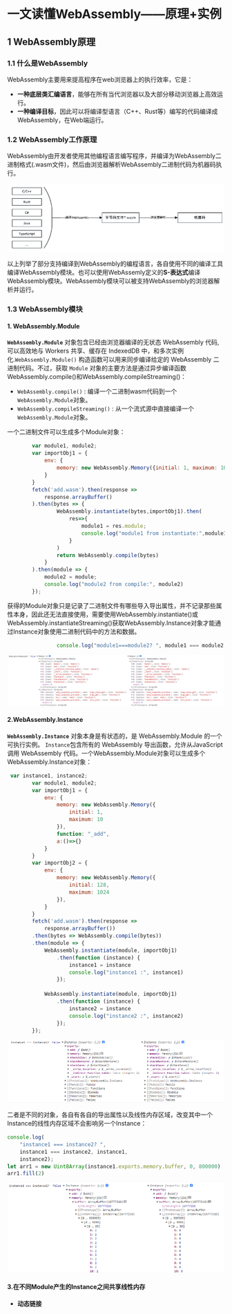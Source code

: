 #  一文读懂WebAssembly——原理+实例

## 1 WebAssembly原理

### 1.1 什么是WebAssembly

WebAssembly主要用来提高程序在web浏览器上的执行效率，它是：

- **一种底层类汇编语言**，能够在所有当代浏览器以及大部分移动浏览器上高效运行。
- **一种编译目标**，因此可以将编译型语言（C++、Rust等）编写的代码编译成WebAssembly，在Web端运行。

### 1.2 WebAssembly工作原理

WebAssembly由开发者使用其他编程语言编写程序，并编译为WebAssembly二进制格式(.wasm文件)，然后由浏览器解析WebAssembly二进制代码为机器码执行。

![pic1](pic1.png)

以上列举了部分支持编译到WebAssembly的编程语言，各自使用不同的编译工具编译WebAssembly模块。也可以使用WebAssemly定义的**S-表达式**编译WebAssembly模块。WebAssembly模块可以被支持WebAssembly的浏览器解析并运行。

### 1.3 WebAssembly模块



#### 1. WebAssembly.Module

**`WebAssembly.Module`** 对象包含已经由浏览器编译的无状态 WebAssembly 代码,可以高效地与 Workers 共享、缓存在 IndexedDB 中，和多次实例化.`WebAssembly.Module()` 构造函数可以用来同步编译给定的 WebAssembly 二进制代码。不过，获取 `Module` 对象的主要方法是通过异步编译函数WebAssembly.compile()和WebAssembly.compileStreaming()：

- `WebAssembly.compile()` : 编译一个二进制wasm代码到一个`WebAssembly.Module`对象。
- `WebAssembly.compileStreaming()` : 从一个流式源中直接编译一个`WebAssembly.Module`对象。

一个二进制文件可以生成多个Module对象：

```js
        var module1, module2;
        var importObj1 = {
            env: {
                memory: new WebAssembly.Memory({initial: 1, maximum: 10}),
            }
        }
        fetch('add.wasm').then(response =>
            response.arrayBuffer()
        ).then(bytes => {
                WebAssembly.instantiate(bytes,importObj1).then(
                    res=>{
                        module1 = res.module;
                        console.log("module1 from instantiate:",module1);
                    }
                )
                return WebAssembly.compile(bytes)
            }
        ).then(module => {
            module2 = module;
            console.log("module2 from compile:", module2)
        });
```

获得的Module对象只是记录了二进制文件有哪些导入导出属性，并不记录那些属性本身，因此还无法直接使用，需要使用WebAssembly.instantiate()或WebAssembly.instantiateStreaming()获取WebAssembly.Instance对象才能通过Instance对象使用二进制代码中的方法和数据。

```js
                console.log("module1===module2? ", module1 === module2, module1, module2)
```

![Snipaste_2022-01-05_11-35-56](Snipaste_2022-01-05_11-35-56.png)

#### 2.WebAssembly.Instance

 **`WebAssembly.Instance`** 对象本身是有状态的，是 WebAssembly.Module 的一个可执行实例。 `Instance`包含所有的 WebAssembly 导出函数，允许从JavaScript 调用 WebAssembly 代码。一个WebAssembly.Module对象可以生成多个WebAssembly.Instance对象：

```js
 var instance1, instance2;
        var module1, module2;
        var importObj1 = {
            env: {
                memory: new WebAssembly.Memory({
                    initial: 1,
                    maximum: 10
                }),
                function: "_add",
                a:()=>{}
            }
        }
        var importObj2 = {
            env: {
                memory: new WebAssembly.Memory({
                    initial: 128,
                    maximum: 1024
                }),
            }
        }
        fetch('add.wasm').then(response =>
            response.arrayBuffer())
        .then(bytes => WebAssembly.compile(bytes))
        .then(module => {
            WebAssembly.instantiate(module, importObj1)
                .then(function (instance) {
                    instance1 = instance
                    console.log("instance1 :", instance1)
                });

            WebAssembly.instantiate(module, importObj1)
                .then(function (instance) {
                    instance2 = instance
                    console.log("instance2 :", instance2)
                });
        });

```

![Snipaste_2022-01-05_11-17-50](.\Snipaste_2022-01-05_11-17-50.png)

二者是不同的对象，各自有各自的导出属性以及线性内存区域，改变其中一个Instance的线性内存区域不会影响另一个Instance：

```js
console.log(
	"instance1 === instance2? ",
	instance1 === instance2, instance1,
	instance2);
let arr1 = new Uint8Array(instance1.exports.memory.buffer, 0, 800000)
arr1.fill(2)
```

![Snipaste_2022-01-05_11-17-50](Snipaste_2022-01-05_11-30-07.png)

#### 3.在不同Module产生的Instance之间共享线性内存

- **动态链接**

